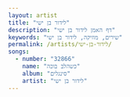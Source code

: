 ```yaml
---
layout: artist
title: "לידור בן ישי"
description: "דף האמן לידור בן ישי"
keywords: "שירים, מוזיקה, לידור בן ישי"
permalink: /artists/לידור-בן-ישי/
songs:
  - number: "32866"
    name: "כשהלב בוכה"
    album: "סינגלים"
    artist: "לידור בן ישי"
---
```

